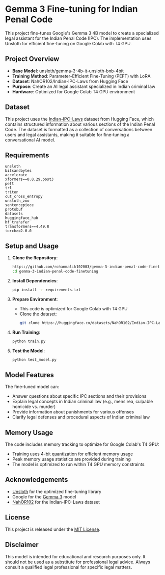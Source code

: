 # Gemma 3 Fine-tuning for Indian Penal Code

This project fine-tunes Google's Gemma 3 4B model to create a specialized legal assistant for the Indian Penal Code (IPC). The implementation uses Unsloth for efficient fine-tuning on Google Colab with T4 GPU.

## Project Overview
- **Base Model**: unsloth/gemma-3-4b-it-unsloth-bnb-4bit
- **Training Method**: Parameter-Efficient Fine-Tuning (PEFT) with LoRA
- **Dataset**: NahOR102/Indian-IPC-Laws from Hugging Face
- **Purpose**: Create an AI legal assistant specialized in Indian criminal law
- **Hardware**: Optimized for Google Colab T4 GPU environment

## Dataset

This project uses the [Indian-IPC-Laws](https://huggingface.co/datasets/NahOR102/Indian-IPC-Laws) dataset from Hugging Face, which contains structured information about various sections of the Indian Penal Code. The dataset is formatted as a collection of conversations between users and legal assistants, making it suitable for fine-tuning a conversational AI model.

## Requirements

```
unsloth
bitsandbytes
accelerate
xformers==0.0.29.post3
peft
trl
triton
cut_cross_entropy
unsloth_zoo
sentencepiece
protobuf
datasets
huggingface_hub
hf_transfer
transformers==4.49.0
torch>=2.0.0
```

## Setup and Usage

1. **Clone the Repository**:
   ```bash
   https://github.com/rohanmalik102003/gemma-3-indian-penal-code-finetuning.git
   cd gemma-3-indian-penal-code-finetuning
   ```

2. **Install Dependencies**:
   ```bash
   pip install -r requirements.txt
   ```

3. **Prepare Environment**:
   - This code is optimized for Google Colab with T4 GPU
   - Clone the dataset:
     ```bash
     git clone https://huggingface.co/datasets/NahOR102/Indian-IPC-Laws
     ```

4. **Run Training**:
   ```bash
   python train.py
   ```

5. **Test the Model**:
   ```bash
   python test_model.py
   ```

## Model Features

The fine-tuned model can:
- Answer questions about specific IPC sections and their provisions
- Explain legal concepts in Indian criminal law (e.g., mens rea, culpable homicide vs. murder)
- Provide information about punishments for various offenses
- Clarify legal defenses and procedural aspects of Indian criminal law

## Memory Usage

The code includes memory tracking to optimize for Google Colab's T4 GPU:
- Training uses 4-bit quantization for efficient memory usage
- Peak memory usage statistics are provided during training
- The model is optimized to run within T4 GPU memory constraints

## Acknowledgements

- [Unsloth](https://github.com/unsloth/unsloth) for the optimized fine-tuning library
- Google for the [Gemma 3](https://blog.google/technology/developers/gemma-open-models/) model
- [NahOR102](https://huggingface.co/NahOR102) for the Indian-IPC-Laws dataset

## License

This project is released under the [MIT License](LICENSE).

## Disclaimer

This model is intended for educational and research purposes only. It should not be used as a substitute for professional legal advice. Always consult a qualified legal professional for specific legal matters.
